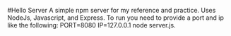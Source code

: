 #Hello Server
A simple npm server for my reference and practice. Uses NodeJs, Javascript, and Express. To run you need to provide a port and ip like the following: PORT=8080 IP=127.0.0.1 node server.js.
